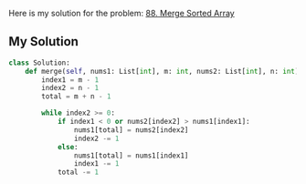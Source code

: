 Here is my solution for the problem: [88. Merge Sorted Array](https://leetcode.com/problems/merge-sorted-array/)


## My Solution

```python
class Solution:
    def merge(self, nums1: List[int], m: int, nums2: List[int], n: int) -> None:
        index1 = m - 1
        index2 = n - 1
        total = m + n - 1

        while index2 >= 0:
            if index1 < 0 or nums2[index2] > nums1[index1]:
                nums1[total] = nums2[index2]
                index2 -= 1
            else:
                nums1[total] = nums1[index1]
                index1 -= 1
            total -= 1

```
